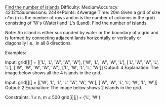 [Find the number of islands](https://www.geeksforgeeks.org/problems/find-the-number-of-islands/1)
Difficulty: MediumAccuracy: 42.12%Submissions: 244K+Points: 4Average Time: 20m
Given a grid of size n*m (n is the number of rows and m is the number of columns in the grid) consisting of 'W's (Water) and 'L's (Land). Find the number of islands.

Note: An island is either surrounded by water or the boundary of a grid and is formed by connecting adjacent lands horizontally or vertically or diagonally i.e., in all 8 directions.

Examples:

Input: grid[][] = [['L', 'L', 'W', 'W', 'W'], ['W', 'L', 'W', 'W', 'L'], ['L', 'W', 'W', 'L', 'L'], ['W', 'W', 'W', 'W', 'W'], ['L', 'W', 'L', 'L', 'W']]
Output: 4
Explanation:
The image below shows all the 4 islands in the grid.
 
Input: grid[][] = [['W', 'L', 'L', 'L', 'W', 'W', 'W'], ['W', 'W', 'L', 'L', 'W', 'L', 'W']]
Output: 2
Expanation:
The image below shows 2 islands in the grid.
 
Constraints:
1 ≤ n, m ≤ 500
grid[i][j] = {'L', 'W'}
